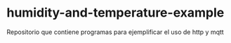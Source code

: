 # humidity-and-temperature-example
Repositorio que contiene programas para ejemplificar el uso de http y mqtt
